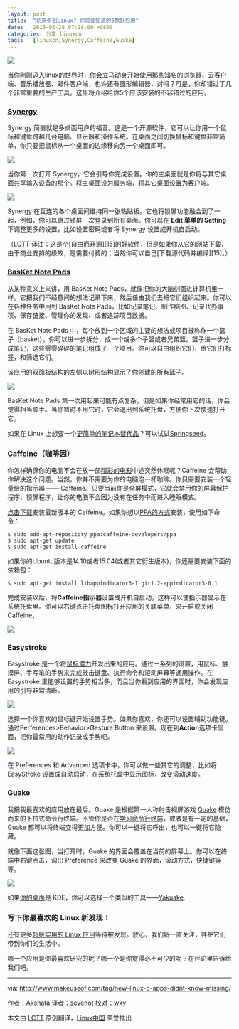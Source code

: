 ```yaml
---
layout: post
title:	"初来乍到Linux? 你需要知道的5款好应用"
date:	2015-05-28 07:28:00 +0800 
categories:	分享 linuxcn 
tags:	[linuxcn,Synergy,Caffeine,Guake]
---
```



![](/Asserts/Images/album/201505/27/233035ik89dzplnb7lm92h.jpg)


当你刚刚迈入linux的世界时，你会立马动身开始使用那些知名的浏览器、云客户端、音乐播放器、邮件客户端，也许还有图形编辑器，对吗？可是，你却错过了几个非常重要的生产工具。这里将介绍给你5个应该安装的不容错过的应用。


### [Synergy](http://synergy-project.org/)


Synergy 简直就是多桌面用户的福音。这是一个开源软件，它可以让你用一个鼠标和键盘跨越几台电脑、显示器和操作系统。在桌面之间切换鼠标和键盘非常简单，你只要把鼠标从一个桌面的边缘移向另一个桌面即可。


![](/Asserts/Images/album/201505/27/233036qj2mjps4q2qamgbk.jpg)


当你第一次打开 Synergy，它会引导你完成设置。你的主桌面就是你将与其它桌面共享输入设备的那个。将主桌面设为服务端，将其它桌面设置为客户端。


![](/Asserts/Images/album/201505/27/233036f4669nt99tr9n497.jpg)


Synergy 在互连的各个桌面间维持同一张粘贴板。它也将锁屏功能融合到了一起，例如，你可以跳过锁屏一次登录到所有桌面。你可以在 **Edit 菜单的 Setting** 下调整更多的设置，比如设置密码或者将 Synergy 设置成开机自启动。


（LCTT 译注：这是个[自由而开源][15]的好软件，但是如果你从它的网站下载，由于商业支持的缘故，是需要付费的；当然你可以自己[下载源代码并编译][15]。）


### [BasKet Note Pads](http://basket.kde.org/)


从某种意义上来讲，用 BasKet Note Pads，就像把你的大脑刻画进计算机里一样。它把我们不经意间的想法记录下来，然后任由我们去把它们组织起来。你可以在各种任务中用到 BasKet Note Pads，比如记录笔记、制作脑图、记录代办事项、保存链接、管理你的发现、或者追踪项目数据。


在 BasKet Note Pads 中，每个放到一个区域的主要的想法或项目被称作一个篮子（basket）。你可以进一步拆分，成一个或多个子篮或者兄弟篮。篮子进一步分成笔记，这些零零碎碎的笔记组成了一个项目。你可以自由组织它们，给它们打标签，和筛选它们。


该应用的双面板结构的左侧以树形结构显示了你创建的所有篮子。


![](/Asserts/Images/album/201505/27/233036m7xj7zz7gvs8pa66.jpg)


BasKet Note Pads 第一次用起来可能有点复杂，但是如果你经常用它的话，你会觉得相当顺手。当你暂时不用它时，它会退出到系统托盘，方便你下次快速打开它。


如果在 Linux 上想要一个[更简单的笔记本替代品](http://www.makeuseof.com/tag/try-these-3-beautiful-note-taking-apps-that-work-offline/)？可以试试[Springseed](http://getspringseed.com/)。


### [Caffeine（咖啡因）](https://launchpad.net/caffeine)


你怎样确保你的电脑不会在放一部[精彩的电影](http://www.makeuseof.com/tag/popular-apps-movies-according-google/)中途突然休眠呢？Caffeine 会帮助你解决这个问题。当然，你并不需要为你的电脑泡一杯咖啡。你只需要安装一个轻量级的指示器 —— Caffeine。只要当前你是全屏模式，它就会禁用你的屏幕保护程序、锁屏程序，让你的电脑不会因为没有在任务中而进入睡眠模式。


[点击下载](http://ppa.launchpad.net/caffeine-developers/ppa/ubuntu/pool/main/c/caffeine/)安装最新版本的 Caffeine。如果你想以[PPA的方式](http://www.makeuseof.com/tag/ubuntu-ppa-technology-explained/)安装，使用如下命令：



```
$ sudo add-apt-repository ppa:caffeine-developers/ppa
$ sudo apt-get update
$ sudo apt-get install caffeine

```

如果你的Ubuntu版本是14.10或者15.04(或者其它衍生版本)，你还需要安装下面的依赖包：



```
$ sudo apt-get install libappindicator3-1 gir1.2-appindicator3-0.1

```

完成安装以后，将**Caffeine指示器**设置成开机自启动，这样可以使指示器显示在系统托盘里。你可以右键点击托盘图标打开应用的关联菜单，来开启或关闭Caffeine，


![](/Asserts/Images/album/201505/27/233037ul9ir3ay9l3ay5wy.jpg)


### Easystroke


Easystroke 是一个将[鼠标潜力](http://www.makeuseof.com/tag/4-astounding-linux-mouse-hacks/)开发出来的应用。通过一系列的设置，用鼠标、触摸屏、手写笔的手势来完成敲击键盘、执行命令和滚动屏幕等通用操作。在 Easystroke 里能够设置的手势相当多，而且当你看到应用的界面时，你会发现应用的引导非常清晰。


![](/Asserts/Images/album/201505/27/233037suegd3ob33uuowq0.jpg)


选择一个你喜欢的鼠标键开始设置手势。如果你喜欢，你还可以设置辅助功能键。通过Perferences>Behavior>Gesture Button 来设置。现在到**Action**选项卡里面，把你最常用的动作记录成手势吧。


![](/Asserts/Images/album/201505/27/233037j3vg0a1kga02v2nv.jpg)


在 Preferences 和 Advanced 选项卡中，你可以做一些其它的调整，比如将 EasyStroke 设置成自动启动，在系统托盘中显示图标，改变滚动速度。


### Guake


我把我最喜欢的应用放在最后。Guake 是根据第一人称射击视屏游戏 [Quake](http://en.wikipedia.org/wiki/Quake_%28video_game%29) 模仿而来的下拉式命令行终端。不管你是否在[学习命令行终端](http://www.makeuseof.com/tag/4-ways-teach-terminal-commands-linux-si/)，或者是有一定的基础，Guake 都可以将终端变得更加方便。你可以一键将它呼出，也可以一键将它隐藏。


就像下面这张图，当打开时，Guake 的界面会覆盖在当前的屏幕上。你可以在终端中右键点击，调出 Preference 来改变 Guake 的界面，滚动方式，快捷键等等。


![](/Asserts/Images/album/201505/27/233038ktsbvz0v4z9x060i.jpg)


如果[你的桌面](http://www.makeuseof.com/tag/10-top-linux-desktop-environments-available/)是 KDE，你可以选择一个类似的工具——[Yakuake](https://yakuake.kde.org/).


### 写下你最喜欢的 Linux 新发现！


还有更多[超级实用的 Linux 应用](http://www.makeuseof.com/tag/linux-treasures-x-sublime-native-linux-apps-will-make-want-switch/)等待被发现。放心，我们将一直关注，并把它们带到你们的生活中。


哪一个应用是你最喜欢研究的呢？哪一个是你觉得必不可少的呢？在评论里告诉给我们吧。




---


via: <http://www.makeuseof.com/tag/new-linux-5-apps-didnt-know-missing/>


作者：[Akshata](http://www.makeuseof.com/tag/author/akshata/) 译者：[sevenot](https://github.com/sevenot) 校对：[wxy](https://github.com/wxy)


本文由 [LCTT](https://github.com/LCTT/TranslateProject) 原创翻译，[Linux中国](https://linux.cn/) 荣誉推出
